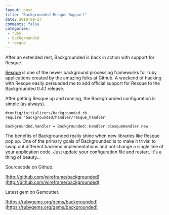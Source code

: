 ```yaml
---
layout: post
title: "Backgrounded Resque Support"
date: 2010-09-27
comments: false
categories:
 - ruby
 - backgrounded
 - resque
---
```


[](http://www.flickr.com/photos/stark23x/55575164/)


After an extended rest, Backgrounded is back in action with support for Resque.


[Resque](http://github.com/defunkt/resque) is one of the newer background processing frameworks for ruby applications created by the amazing folks at Github. A weekend of hacking with Resque easily persuaded me to add official support for Resque to the Backgrounded 0.4.1 release.


After getting Resque up and running, the Backgrounded configuration is simple (as always).

```
#config/initializers/backgrounded.rb
require 'backgrounded/handler/resque_handler'

Backgrounded.handler = Backgrounded::Handler::ResqueHandler.new
```


The benefits of Backgrounded really shine when new libraries like Resque pop up. One of the primary goals of Backgrounded is to make it trivial to swap out different backend implementations and not change a single line of your application code. Just update your configuration file and restart. It's a thing of beauty...


Sourcecode on Github.

[http://github.com/wireframe/backgrounded](http://github.com/wireframe/backgrounded)


Latest gem on Gemcutter.

[https://rubygems.org/gems/backgrounded](https://rubygems.org/gems/backgrounded)